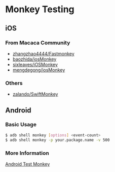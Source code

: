 # Monkey Testing

## iOS

### From Macaca Community

- [zhangzhao4444/Fastmonkey](//github.com/zhangzhao4444/Fastmonkey)
- [baozhida/iosMonkey](//github.com/baozhida/iosMonkey)
- [sixleaves/iOSMonkey](//github.com/sixleaves/iOSMonkey)
- [mengdegong/iosMonkey](//github.com/mengdegong/iosMonkey)

### Others

- [zalando/SwiftMonkey](//github.com/zalando/SwiftMonkey)

## Android

### Basic Usage

```bash
$ adb shell monkey [options] <event-count>
$ adb shell monkey -p your.package.name -v 500
```

### More Information

[Android Test Monkey](https://developer.android.com/studio/test/monkey.html)
